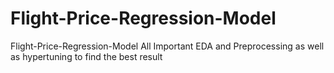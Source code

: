 # Flight-Price-Regression-Model
Flight-Price-Regression-Model
All Important EDA and Preprocessing as well as hypertuning to find the best result
